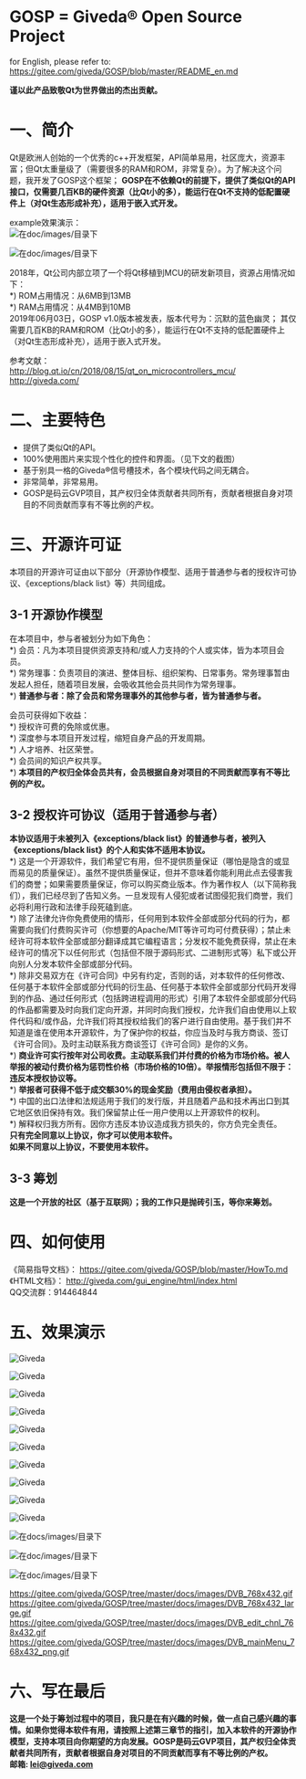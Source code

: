 # GOSP = Giveda® Open Source Project   
for English, please refer to: https://gitee.com/giveda/GOSP/blob/master/README_en.md  

  **谨以此产品致敬Qt为世界做出的杰出贡献。**         

# 一、简介  
Qt是欧洲人创始的一个优秀的c++开发框架，API简单易用，社区庞大，资源丰富；但Qt太重量级了（需要很多的RAM和ROM，非常复杂）。为了解决这个问题，我开发了GOSP这个框架； **GOSP在不依赖Qt的前提下，提供了类似Qt的API接口，仅需要几百KB的硬件资源（比Qt小的多），能运行在Qt不支持的低配置硬件上（对Qt生态形成补充），适用于嵌入式开发。**          

example效果演示：   
![在doc/images/目录下](docs/images/DVB_edit_chnl_768x432.gif)

![在doc/images/目录下](docs/images/DVB_mainMenu_768x432_png.gif)

2018年，Qt公司内部立项了一个将Qt移植到MCU的研发新项目，资源占用情况如下：  
*) ROM占用情况：从6MB到13MB  
*) RAM占用情况：从4MB到10MB  
2019年06月03日，GOSP v1.0版本被发表，版本代号为：沉默的蓝色幽灵； 其仅需要几百KB的RAM和ROM（比Qt小的多），能运行在Qt不支持的低配置硬件上（对Qt生态形成补充），适用于嵌入式开发。          

参考文献：  
http://blog.qt.io/cn/2018/08/15/qt_on_microcontrollers_mcu/  
http://giveda.com/


# 二、主要特色

* 提供了类似Qt的API。  
* 100%使用图片来实现个性化的控件和界面。（见下文的截图）   
* 基于别具一格的Giveda®信号槽技术，各个模块代码之间无耦合。  
* 非常简单，非常易用。   
* GOSP是码云GVP项目，其产权归全体贡献者共同所有，贡献者根据自身对项目的不同贡献而享有不等比例的产权。   


# 三、开源许可证  
本项目的开源许可证由以下部分（开源协作模型、适用于普通参与者的授权许可协议、《exceptions/black list》等）共同组成。  
## 3-1 开源协作模型  
在本项目中，参与者被划分为如下角色：   
*) 会员：凡为本项目提供资源支持和/或人力支持的个人或实体，皆为本项目会员。   
*) 常务理事：负责项目的演进、整体目标、组织架构、日常事务。常务理事暂由发起人担任，随着项目发展，会吸收其他会员共同作为常务理事。   
*)   **普通参与者：除了会员和常务理事外的其他参与者，皆为普通参与者。**    

会员可获得如下收益：   
*) 授权许可费的免除或优惠。   
*) 深度参与本项目开发过程，缩短自身产品的开发周期。   
*) 人才培养、社区荣誉。   
*) 会员间的知识产权共享。    
*)  **本项目的产权归全体会员共有，会员根据自身对项目的不同贡献而享有不等比例的产权。**      

## 3-2 授权许可协议（适用于普通参与者）  
 **本协议适用于未被列入《exceptions/black list》的普通参与者，被列入《exceptions/black list》的个人和实体不适用本协议。**  
*) 这是一个开源软件，我们希望它有用，但不提供质量保证（哪怕是隐含的或显而易见的质量保证）。虽然不提供质量保证，但并不意味着你能利用此点去侵害我们的商誉；如果需要质量保证，你可以购买商业版本。作为著作权人（以下简称我们），我们已经尽到了告知义务。一旦发现有人侵犯或者试图侵犯我们商誉，我们必将利用行政和法律手段死磕到底。   
*) 除了法律允许你免费使用的情形，任何用到本软件全部或部分代码的行为，都需要向我们付费购买许可（你想要的Apache/MIT等许可均可付费获得）；禁止未经许可将本软件全部或部分翻译成其它编程语言；分发权不能免费获得，禁止在未经许可的情况下以任何形式（包括但不限于源码形式、二进制形式等）私下或公开向别人分发本软件全部或部分代码。   
*) 除非交易双方在《许可合同》中另有约定，否则的话，对本软件的任何修改、任何基于本软件全部或部分代码的衍生品、任何基于本软件全部或部分代码开发得到的作品、通过任何形式（包括跨进程调用的形式）引用了本软件全部或部分代码的作品都需要及时向我们定向开源，并同时向我们授权，允许我们自由使用以上软件代码和/或作品，允许我们将其授权给我们的客户进行自由使用。基于我们并不知道是谁在使用本开源软件，为了保护你的权益，你应当及时与我方商谈、签订《许可合同》。及时主动联系我方商谈签订《许可合同》是你的义务。   
*)  **商业许可实行按年对公司收费。主动联系我们并付费的价格为市场价格。被人举报的被动付费价格为惩罚性价格（市场价格的10倍）。举报情形包括但不限于：违反本授权协议等。**     
*)  **举报者可获得不低于成交额30%的现金奖励（费用由侵权者承担）。**       
*) 中国的出口法律和法规适用于我们的发行版，并且随着产品和技术再出口到其它地区依旧保持有效。我们保留禁止任一用户使用以上开源软件的权利。  
*) 解释权归我方所有。因你方违反本协议造成我方损失的，你方负完全责任。  
 **只有完全同意以上协议，你才可以使用本软件。**  
 **如果不同意以上协议，不要使用本软件。**    

## 3-3 筹划
  **这是一个开放的社区（基于互联网）；我的工作只是抛砖引玉，等你来筹划。**   


# 四、如何使用
《简易指导文档》： https://gitee.com/giveda/GOSP/blob/master/HowTo.md  
《HTML文档》： http://giveda.com/gui_engine/html/index.html    
QQ交流群：914464844    


# 五、效果演示  

![Giveda](docs/images/configureResult1.jpeg)

![Giveda](docs/images/gCtrlButton.jpeg)

![Giveda](docs/images/gCtrlIconView.jpeg)

![Giveda](docs/images/gCtrlItem.jpeg)

![Giveda](docs/images/gCtrlLineEdit.jpeg)

![Giveda](docs/images/gCtrlListBox.jpeg)

![Giveda](docs/images/gCtrlMsgBox.jpeg)

![Giveda](docs/images/gCtrlProgressBar.jpeg)

![Giveda](docs/images/gCtrlRadioButton.jpeg)

![Giveda](docs/images/debugInfo.jpeg)

![在docs/images/目录下](docs/images/DVB_768x432.gif)

![在doc/images/目录下](docs/images/DVB_edit_chnl_768x432.gif)

![在doc/images/目录下](docs/images/DVB_mainMenu_768x432_png.gif)

https://gitee.com/giveda/GOSP/tree/master/docs/images/DVB_768x432.gif  
https://gitee.com/giveda/GOSP/tree/master/docs/images/DVB_768x432_large.gif  
https://gitee.com/giveda/GOSP/tree/master/docs/images/DVB_edit_chnl_768x432.gif  
https://gitee.com/giveda/GOSP/tree/master/docs/images/DVB_mainMenu_768x432_png.gif  


# 六、写在最后  
  **这是一个处于筹划过程中的项目，我只是在有兴趣的时候，做一点自己感兴趣的事情。如果你觉得本软件有用，请按照上述第三章节的指引，加入本软件的开源协作模型，支持本项目向你期望的方向发展。GOSP是码云GVP项目，其产权归全体贡献者共同所有，贡献者根据自身对项目的不同贡献而享有不等比例的产权。**      
  **邮箱: lei@giveda.com**   

